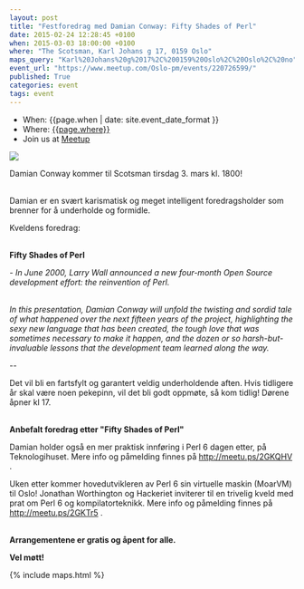 ```yaml
---
layout: post
title: "Festforedrag med Damian Conway: Fifty Shades of Perl"
date: 2015-02-24 12:28:45 +0100
when: 2015-03-03 18:00:00 +0100
where: "The Scotsman, Karl Johans g 17, 0159 Oslo"
maps_query: "Karl%20Johans%20g%2017%2C%200159%20Oslo%2C%20Oslo%2C%20no"
event_url: "https://www.meetup.com/Oslo-pm/events/220726599/"
published: True
categories: event
tags: event
---
```


* When: {{page.when | date: site.event_date_format }}
* Where: [{{page.where}}]({{site.maps_url}}{{page.maps_query}})
* Join us at [Meetup]({{page.event_url}})

<img src="http://photos4.meetupstatic.com/photos/event/3/7/2/7/600_434654119.jpeg">

Damian Conway kommer til Scotsman tirsdag 3. mars kl. 1800!

<br>Damian er en svært karismatisk og meget intelligent foredragsholder som brenner for å underholde og formidle.

Kveldens foredrag:

<br><b>Fifty Shades of Perl</b>

<i>- In June 2000, Larry Wall announced a new four-month Open Source development effort: the reinvention of Perl.</i>

<br><i>In this presentation, Damian Conway will unfold the twisting and sordid tale of what happened over the next fifteen years of the project, highlighting the sexy new language that has been created, the tough love that was sometimes necessary to make it happen, and the dozen or so harsh-but-invaluable lessons that the development team learned along the way.</i>

--<i><br></i>

Det vil bli en fartsfylt og garantert veldig underholdende aften. Hvis tidligere år skal være noen pekepinn, vil det bli godt oppmøte, så kom tidlig! Dørene åpner kl 17.

<br><b>Anbefalt foredrag etter &quot;Fifty Shades of Perl&quot;<br></b>

Damian holder også en mer praktisk innføring i Perl 6 dagen etter, på Teknologihuset. Mere info og påmelding finnes på <a class="linkified" href="http://meetu.ps/2GKQHV">http://meetu.ps/2GKQHV</a> .

Uken etter kommer hovedutvikleren av Perl 6 sin virtuelle maskin (MoarVM) til Oslo! Jonathan Worthington og Hackeriet inviterer til en trivelig kveld med prat om Perl 6 og kompilatorteknikk. Mere info og påmelding finnes på <a href="http://meetu.ps/2GKTr5"><a class="linkified" href="http://meetu.ps/2GKTr5">http://meetu.ps/2GKTr5</a></a> .

<br><b>Arrangementene er gratis og åpent for alle.</b>

<b>Vel møtt!</b>

{% include maps.html %}